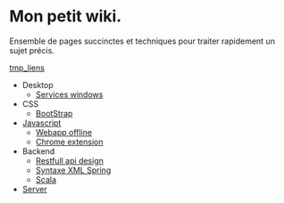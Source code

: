 Mon petit wiki.
===============
Ensemble de pages succinctes et techniques pour traiter rapidement un sujet précis.

[tmp_liens](tmp/tmp-links.md)

- Desktop
    - [Services windows](system/Services-windows.creole)
- CSS
    - [BootStrap](frontend/bootstrap.md)
- [Javascript](frontend/Javascript.md)
    - [Webapp offline](frontend/Web-app.creole)
    - [Chrome extension](frontend/Chrome-extension.md)
- Backend
    - [Restfull api design](backend/Restful-api-design.creole)
    - [Syntaxe XML Spring](backend/Syntax-xml-spring.md)
    - [Scala](backend/Scala.creole)
- [Server](backend/Server.creole)
